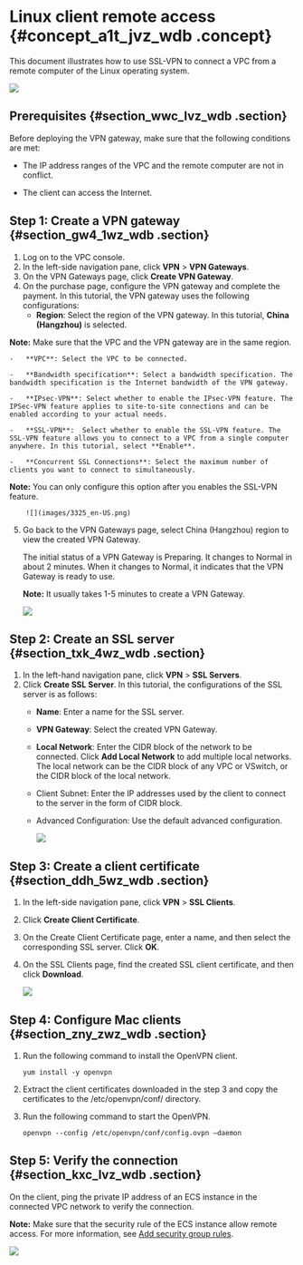 # Linux client remote access {#concept_a1t_jvz_wdb .concept}

This document illustrates how to use SSL-VPN to connect a VPC from a remote computer of the Linux operating system.

![](images/3324_en-US.png)

## Prerequisites {#section_wwc_lvz_wdb .section}

Before deploying the VPN gateway, make sure that the following conditions are met:

-   The IP address ranges of the VPC and the remote computer are not in conflict.

-   The client can access the Internet.


## Step 1: Create a VPN gateway {#section_gw4_1wz_wdb .section}

1.  Log on to the VPC console.
2.  In the left-side navigation pane, click **VPN** \> **VPN Gateways**.
3.  On the VPN Gateways page, click **Create VPN Gateway**.
4.  On the purchase page, configure the VPN gateway and complete the payment. In this tutorial, the VPN gateway uses the following configurations:
    -   **Region**: Select the region of the VPN gateway. In this tutorial, **China \(Hangzhou\)** is selected.

**Note:** Make sure that the VPC and the VPN gateway are in the same region.

    -   **VPC**: Select the VPC to be connected.

    -   **Bandwidth specification**: Select a bandwidth specification. The bandwidth specification is the Internet bandwidth of the VPN gateway.

    -   **IPsec-VPN**: Select whether to enable the IPsec-VPN feature. The IPSec-VPN feature applies to site-to-site connections and can be enabled according to your actual needs.

    -   **SSL-VPN**:  Select whether to enable the SSL-VPN feature. The SSL-VPN feature allows you to connect to a VPC from a single computer anywhere. In this tutorial, select **Enable**.

    -   **Concurrent SSL Connections**: Select the maximum number of clients you want to connect to simultaneously.

**Note:** You can only configure this option after you enables the SSL-VPN feature.

        ![](images/3325_en-US.png)

5.  Go back to the VPN Gateways page, select China \(Hangzhou\) region to view the created VPN Gateway.

    The initial status of a VPN Gateway is Preparing. It changes to Normal in about 2 minutes. When it changes to Normal, it indicates that the VPN Gateway is ready to use.

    **Note:** It usually takes 1-5 minutes to create a VPN Gateway.

    ![](images/3326_en-US.png)


## Step 2: Create an SSL server {#section_txk_4wz_wdb .section}

1.  In the left-hand navigation pane, click **VPN** \> **SSL Servers**.
2.  Click **Create SSL Server**. In this tutorial, the configurations of the SSL server is as follows:
    -   **Name**: Enter a name for the SSL server.

    -   **VPN Gateway**: Select the created VPN Gateway.

    -   **Local Network**: Enter the CIDR block of the network to be connected. Click **Add Local Network** to add multiple local networks. The local network can be the CIDR block of any VPC or VSwitch, or the CIDR block of the local network.

    -   Client Subnet: Enter the IP addresses used by the client to connect to the server in the form of CIDR block.

    -   Advanced Configuration: Use the default advanced configuration.

        ![](images/3327_en-US.png)


## Step 3: Create a client certificate {#section_ddh_5wz_wdb .section}

1.  In the left-side navigation pane, click **VPN** \> **SSL Clients**.
2.  Click **Create Client Certificate**.
3.  On the Create Client Certificate page, enter a name, and then select the corresponding SSL server. Click **OK**.

4.  On the SSL Clients page, find the created SSL client certificate, and then click **Download**.

    ![](images/3328_en-US.png)


## Step 4: Configure Mac clients {#section_zny_zwz_wdb .section}

1.  Run the following command to install the OpenVPN client.

    ```
    yum install -y openvpn
    ```

2.  Extract the client certificates downloaded in the step 3 and copy the certificates to the /etc/openvpn/conf/ directory.
3.  Run the following command to start the OpenVPN.

    ```
    openvpn --config /etc/openvpn/conf/config.ovpn –daemon
    ```


## Step 5: Verify the connection {#section_kxc_lvz_wdb .section}

On the client, ping the private IP address of an ECS instance in the connected VPC network to verify the connection.

**Note:** Make sure that the security rule of the ECS instance allow remote access. For more information, see [Add security group rules](https://help.aliyun.com/document_detail/58746.html).

![](images/3329_en-US.png)

